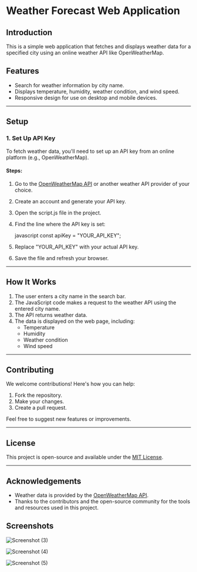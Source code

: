 
# Weather Forecast Web Application

## Introduction


This is a simple web application that fetches and displays weather data for a specified city using an online weather API like OpenWeatherMap.

## Features
- Search for weather information by city name.
- Displays temperature, humidity, weather condition, and wind speed.
- Responsive design for use on desktop and mobile devices.

---

## Setup

### 1. Set Up API Key
To fetch weather data, you'll need to set up an API key from an online platform (e.g., OpenWeatherMap).

#### Steps:
1. Go to the [OpenWeatherMap API](https://openweathermap.org/api) or another weather API provider of your choice.
2. Create an account and generate your API key.
3. Open the script.js file in the project.
4. Find the line where the API key is set:

    javascript
    const apiKey = "YOUR_API_KEY";
    

5. Replace "YOUR_API_KEY" with your actual API key.
6. Save the file and refresh your browser.

---

## How It Works
1. The user enters a city name in the search bar.
2. The JavaScript code makes a request to the weather API using the entered city name.
3. The API returns weather data.
4. The data is displayed on the web page, including:
   - Temperature
   - Humidity
   - Weather condition
   - Wind speed

---



## Contributing
We welcome contributions! Here's how you can help:
1. Fork the repository.
2. Make your changes.
3. Create a pull request.

Feel free to suggest new features or improvements.

---

## License
This project is open-source and available under the [MIT License](LICENSE).

---

## Acknowledgements
- Weather data is provided by the [OpenWeatherMap API](https://openweathermap.org/).
- Thanks to the contributors and the open-source community for the tools and resources used in this project.

## Screenshots
![Screenshot (3)](https://github.com/Sravyareddy04/Weather_Forecast_COD6087/assets/162128264/0e3efc75-2b31-4811-9324-7c849c47559c)

![Screenshot (4)](https://github.com/Sravyareddy04/Weather_Forecast_COD6087/assets/162128264/ae2f846d-e14a-47c2-b4b7-e934a30355f6)

![Screenshot (5)](https://github.com/Sravyareddy04/Weather_Forecast_COD6087/assets/162128264/7f7f4ba1-7733-47cb-bf9f-f7ad385ebf0c)
